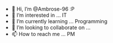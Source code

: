 - 👋 Hi, I’m @Ambrose-96 :P
- 👀 I’m interested in ... IT
- 🌱 I’m currently learning ... Programming
- 💞️ I’m looking to collaborate on ...
- 📫 How to reach me ... PM

<!---
Ambrose-96/Ambrose-96 is a ✨ special ✨ repository because its `README.md` (this file) appears on your GitHub profile.
You can click the Preview link to take a look at your changes.
--->
